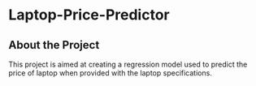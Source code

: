 # Laptop-Price-Predictor

## About the Project

This project is aimed at creating a regression model used to predict the price of laptop when provided with the laptop specifications.
